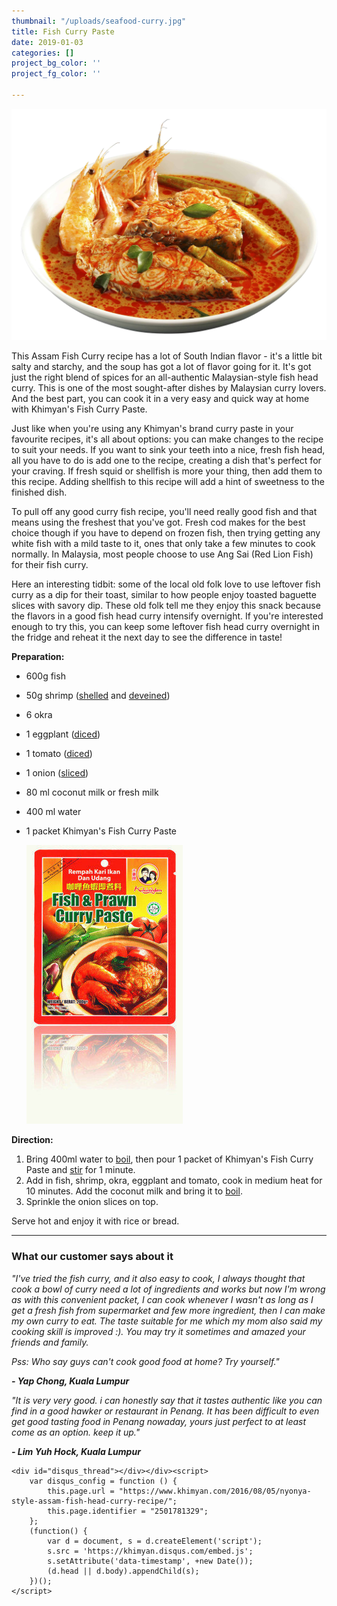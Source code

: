 ```yaml
---
thumbnail: "/uploads/seafood-curry.jpg"
title: Fish Curry Paste
date: 2019-01-03
categories: []
project_bg_color: ''
project_fg_color: ''

---
```

![](/uploads/seafood-curry.jpg)

This Assam Fish Curry recipe has a lot of South Indian flavor - it's a little bit salty and starchy, and the soup has got a lot of flavor going for it. It's got just the right blend of spices for an all-authentic Malaysian-style fish head curry. This is one of the most sought-after dishes by Malaysian curry lovers. And the best part, you can cook it in a very easy and quick way at home with Khimyan's Fish Curry Paste.

Just like when you're using any Khimyan's brand curry paste in your favourite recipes, it's all about options: you can make changes to the recipe to suit your needs. If you want to sink your teeth into a nice, fresh fish head, all you have to do is add one to the recipe, creating a dish that's perfect for your craving. If fresh squid or shellfish is more your thing, then add them to this recipe. Adding shellfish to this recipe will add a hint of sweetness to the finished dish.

To pull off any good curry fish recipe, you'll need really good fish and that means using the freshest that you've got. Fresh cod makes for the best choice though if you have to depend on frozen fish, then trying getting any white fish with a mild taste to it, ones that only take a few minutes to cook normally. In Malaysia, most people choose to use Ang Sai (Red Lion Fish) for their fish curry.

Here an interesting tidbit: some of the local old folk love to use leftover fish curry as a dip for their toast, similar to how people enjoy toasted baguette slices with savory dip. These old folk tell me they enjoy this snack because the flavors in a good fish head curry intensify overnight. If you're interested enough to try this, you can keep some leftover fish head curry overnight in the fridge and reheat it the next day to see the difference in taste!

  
**Preparation:**

* 600g fish
* 50g shrimp ([shelled](../../../../curry-recipes/the-cooking-terms-tips/index.html#shelled "http://www.khimyan.com/curry-recipes/the-glossary-of-cooking-terms/#shelled") and [deveined](../../../../curry-recipes/the-cooking-terms-tips/index.html#deveined "http://www.khimyan.com/curry-recipes/the-glossary-of-cooking-terms/#deveined"))
* 6 okra
* 1 eggplant ([diced](../../../../curry-recipes/the-cooking-terms-tips/index.html#dicing "http://www.khimyan.com/curry-recipes/the-glossary-of-cooking-terms/#dicing"))
* 1 tomato ([diced](../../../../curry-recipes/the-cooking-terms-tips/index.html#dicing "http://www.khimyan.com/curry-recipes/the-glossary-of-cooking-terms/#dicing"))
* 1 onion ([sliced](../../../../curry-recipes/the-cooking-terms-tips/index.html#slicing "http://www.khimyan.com/curry-recipes/the-glossary-of-cooking-terms/#slicing"))
* 80 ml coconut milk or fresh milk
* 400 ml water
* 1 packet Khimyan's Fish Curry Paste

  ![](/uploads/fish.jpg)

**Direction:**

1. Bring 400ml water to [boil](../../../../curry-recipes/the-cooking-terms-tips/index.html#boiling "http://www.khimyan.com/curry-recipes/the-glossary-of-cooking-terms/#boiling"), then pour 1 packet of Khimyan's Fish Curry Paste and [stir](../../../../curry-recipes/the-cooking-terms-tips/index.html#stirring "http://www.khimyan.com/curry-recipes/the-glossary-of-cooking-terms/#stirring") for 1 minute.
2. Add in fish, shrimp, okra, eggplant and tomato, cook in medium heat for 10 minutes. Add the coconut milk and bring it to [boil](../../../../curry-recipes/the-cooking-terms-tips/index.html#boiling "http://www.khimyan.com/curry-recipes/the-glossary-of-cooking-terms/#boiling").
3. Sprinkle the onion slices on top.

Serve hot and enjoy it with rice or bread.

***

### What our customer says about it

_"I've tried the fish curry, and it also easy to cook, I always thought that cook a bowl of curry need a lot of ingredients and works but now I'm wrong as with this convenient packet, I can cook whenever I wasn't as long as I get a fresh fish from supermarket and few more ingredient, then I can make my own curry to eat. The taste suitable for me which my mom also said my cooking skill is improved :). You may try it sometimes and amazed your friends and family._

_Pss: Who say guys can't cook good food at home? Try yourself."_

**_- Yap Chong, Kuala Lumpur_**

_"It is very very good. i can honestly say that it tastes authentic like you can find in a good hawker or restaurant in Penang. It has been difficult to even get good tasting food in Penang nowaday, yours just perfect to at least come as an option. keep it up."_

**_- Lim Yuh Hock, Kuala Lumpur_**

    <div id="disqus_thread"></div></div><script>
        var disqus_config = function () {
            this.page.url = "https://www.khimyan.com/2016/08/05/nyonya-style-assam-fish-head-curry-recipe/";
            this.page.identifier = "2501781329";
        };
        (function() {
            var d = document, s = d.createElement('script');
            s.src = 'https://khimyan.disqus.com/embed.js';
            s.setAttribute('data-timestamp', +new Date());
            (d.head || d.body).appendChild(s);
        })();
    </script>
